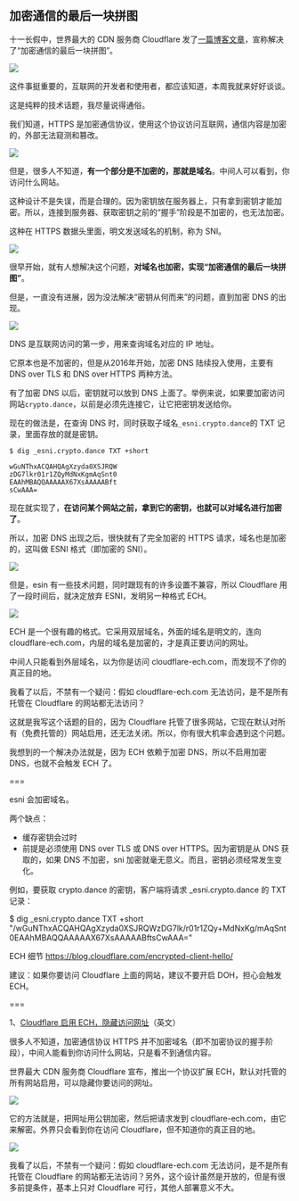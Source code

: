 ## 加密通信的最后一块拼图

十一长假中，世界最大的 CDN 服务商 Cloudflare 发了[一篇博客文章](https://blog.cloudflare.com/announcing-encrypted-client-hello/)，宣称解决了“加密通信的最后一块拼图”。

![](https://cdn.beekka.com/blogimg/asset/202310/bg2023101508.webp)

这件事挺重要的，互联网的开发者和使用者，都应该知道，本周我就来好好谈谈。

这是纯粹的技术话题，我尽量说得通俗。

我们知道，HTTPS 是加密通信协议，使用这个协议访问互联网，通信内容是加密的，外部无法窥测和篡改。

![](https://cdn.beekka.com/blogimg/asset/202310/bg2023101601.webp)

但是，很多人不知道，**有一个部分是不加密的，那就是域名**。中间人可以看到，你访问什么网站。

这种设计不是失误，而是合理的。因为密钥放在服务器上，只有拿到密钥才能加密。所以，连接到服务器、获取密钥之前的“握手”阶段是不加密的，也无法加密。

这种在 HTTPS 数据头里面，明文发送域名的机制，称为 SNI。

![](https://cdn.beekka.com/blogimg/asset/202310/bg2023101602.webp)

很早开始，就有人想解决这个问题，**对域名也加密，实现“加密通信的最后一块拼图”**。

但是，一直没有进展，因为没法解决“密钥从何而来”的问题，直到加密 DNS 的出现。

![](https://cdn.beekka.com/blogimg/asset/202310/bg2023101603.webp)

DNS 是互联网访问的第一步，用来查询域名对应的 IP 地址。

它原本也是不加密的，但是从2016年开始，加密 DNS 陆续投入使用，主要有 DNS over TLS 和 DNS over HTTPS 两种方法。

有了加密 DNS 以后，密钥就可以放到 DNS 上面了。举例来说，如果要加密访问网站`crypto.dance`，以前是必须先连接它，让它把密钥发送给你。

现在的做法是，在查询 DNS 时，同时获取子域名`_esni.crypto.dance`的 TXT 记录，里面存放的就是密钥。

```
$ dig _esni.crypto.dance TXT +short

wGuNThxACQAHQAgXzyda0XSJRQW
zDG7lkr01r1ZQyMdNxKgmAqSnt0
EAAhMBAQQAAAAAX67XsAAAAABft
sCwAAA=
```

现在就实现了，**在访问某个网站之前，拿到它的密钥，也就可以对域名进行加密了**。

所以，加密 DNS 出现之后，很快就有了完全加密的 HTTPS 请求，域名也是加密的，这叫做 ESNI 格式（即加密的 SNI）。

![](https://cdn.beekka.com/blogimg/asset/202310/bg2023101604.webp)

但是，esin 有一些技术问题，同时跟现有的许多设置不兼容，所以 Cloudflare 用了一段时间后，就决定放弃 ESNI，发明另一种格式 ECH。

![](https://cdn.beekka.com/blogimg/asset/202310/bg2023101605.webp)

ECH 是一个很有趣的格式。它采用双层域名，外面的域名是明文的，连向 cloudflare-ech.com，内层的域名是加密的，才是真正要访问的网址。

中间人只能看到外层域名，以为你是访问 cloudflare-ech.com，而发现不了你的真正目的地。

我看了以后，不禁有一个疑问：假如 cloudflare-ech.com 无法访问，是不是所有托管在 Cloudflare 的网站都无法访问？

这就是我写这个话题的目的，因为 Cloudflare 托管了很多网站，它现在默认对所有（免费托管的）网站启用，还无法关闭。所以，你有很大机率会遇到这个问题。

我想到的一个解决办法就是，因为 ECH 依赖于加密 DNS，所以不启用加密 DNS，也就不会触发 ECH 了。

===

esni 会加密域名。

两个缺点：

- 缓存密钥会过时
- 前提是必须使用 DNS over TLS 或 DNS over HTTPS。因为密钥是从 DNS 获取的，如果 DNS 不加密，sni 加密就毫无意义。而且，密钥必须经常发生变化。

例如，要获取 crypto.dance 的密钥，客户端将请求 _esni.crypto.dance 的 TXT 记录：

$ dig _esni.crypto.dance TXT +short
"/wGuNThxACQAHQAgXzyda0XSJRQWzDG7lk/r01r1ZQy+MdNxKg/mAqSnt0EAAhMBAQQAAAAAX67XsAAAAABftsCwAAA="

ECH 细节 https://blog.cloudflare.com/encrypted-client-hello/

建议：如果你要访问 Cloudflare 上面的网站，建议不要开启 DOH，担心会触发 ECH。

===


1、[Cloudflare 启用 ECH，隐藏访问网址](https://blog.cloudflare.com/announcing-encrypted-client-hello/)（英文）

很多人不知道，加密通信协议 HTTPS 并不加密域名（即不加密协议的握手阶段），中间人能看到你访问什么网站，只是看不到通信内容。

世界最大 CDN 服务商 Cloudflare 宣布，推出一个协议扩展 ECH，默认对托管的所有网站启用，可以隐藏你要访问的网址。

![](https://cdn.beekka.com/blogimg/asset/202309/bg2023093001.webp)

它的方法就是，把网址用公钥加密，然后把请求发到 cloudflare-ech.com，由它来解密。外界只会看到你在访问 Cloudflare，但不知道你的真正目的地。

![](https://cdn.beekka.com/blogimg/asset/202309/bg2023093002.webp)

我看了以后，不禁有一个疑问：假如 cloudflare-ech.com 无法访问，是不是所有托管在 Cloudflare 的网站都无法访问？另外，这个设计虽然是开放的，但是有很多前提条件，基本上只对 Cloudflare 可行，其他人部署意义不大。